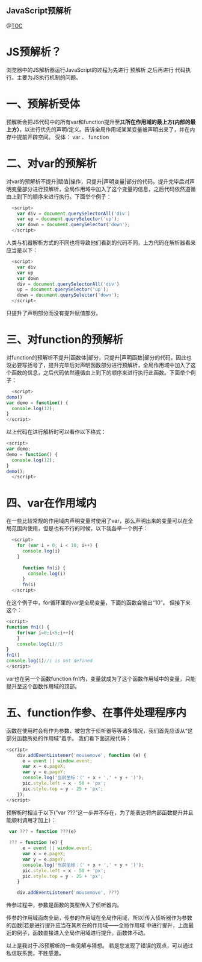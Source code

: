 
## JavaScript预解析
@[TOC](文章目录)

# JS预解析？
浏览器中的JS解析器运行JavaScript的过程为先进行 预解析 之后再进行 代码执行。主要为JS执行机制的问题。
# 一、预解析受体
预解析会把JS代码中的所有var和function提升至其**所在作用域的最上方(内部的最上方）**，以进行优先的声明/定义。告诉全局作用域某某变量被声明出来了，并在内存中提前开辟空间。
受体：  var    、 function

# 二、对var的预解析
对var的预解析不提升|赋值|操作，只提升|声明变量|部分的代码，提升完毕后对声明变量部分进行预解析，全局作用域中加入了这个变量的信息，之后代码依然遵循由上到下的顺序来进行执行。下面举个例子：

```javascript
  <script>
    var div = document.querySelectorAll('div')
    var up = document.querySelector('up');
    var down = document.querySelector('down');
  </script>
```
人类与机器解析方式的不同也将导致他们看到的代码不同，上方代码在解析器看来应当是以下：

```javascript
  <script>
    var div
    var up
    var down
    div = document.querySelectorAll('div')
    up = document.querySelector('up');
    down = document.querySelector('down');
  </script>
```
只提升了声明部分而没有提升赋值部分。
# 三、对function的预解析
对function的预解析不提升|函数体|部分，只提升|声明函数|部分的代码，因此也没必要写括号了，提升完毕后对声明函数部分进行预解析，全局作用域中加入了这个函数的信息，之后代码依然遵循由上到下的顺序来进行执行此函数。下面举个例子：

```javascript
  <script>
demo()
var demo = function() {
  console.log(12);
}
</script>
```
以上代码在进行解析时可以看作以下格式：

```javascript
<script>
var demo;
demo = function() {
  console.log(12);
}
demo();
  </script>
```
# 四、var在作用域内
在一些比较常规的作用域内声明变量时使用了var，那么声明出来的变量可以在全局范围内使用，但是也有不行的时候，以下我各举一个例子：

```javascript
  <script>
    for (var i = 0; i < 10; i++) {
      console.log(i)
    }
    
      function fn(i) {
        console.log(i)
      }
      fn(i)
  </script>
```
在这个例子中，for循环里的var是全局变量，下面的函数会输出“10”。
但接下来这个：
```javascript
<script>
function fn1() {
	for(var i=0;i<5;i++){
	}
	console.log(i)//5
}
fn1()
console.log(i)//i is not defined
</script>
```
var也在另一个函数function fn1内，变量就成为了这个函数作用域中的变量，只能提升至这个函数作用域的顶部。
# 五、function作参、在事件处理程序内
函数在使用时会有作为参数、被包含于侦听器等等诸多情况，我们首先应该从“这部分函数所处的作用域”着手。
我们看下面这段代码：

```javascript
<script>
    div.addEventListener('mousemove', function (e) {
      e = event || window.event;
      var x = e.pageX;
      var y = e.pageY;
      console.log('当前坐标：（' + x + ',' + y + ')');
      pic.style.left = x - 50 + 'px';
      pic.style.top = y - 25 + 'px';
    });
</script>
```
预解析时相当于以下(”var ???”这一步并不存在，为了能表达将内部函数提升并且能顺利调用才加上）：

```javascript
 var ??? = function ???(e)
 
 ??? = function (e) {
      e = event || window.event;
      var x = e.pageX;
      var y = e.pageY;
      console.log('当前坐标：（' + x + ',' + y + ')');
      pic.style.left = x - 50 + 'px';
      pic.style.top = y - 25 + 'px';
    }

    div.addEventListener('mousemove', ???)
```
传参过程中，参数是函数的类型传入了侦听器内。

传参的作用域面向全局，传参的作用域在全局作用域，所以|传入侦听器作为参数的函数|若是进行提升应当在其所在的作用域——全局作用域  中进行提升，上面最近的例子，函数直接进入全局作用域进行提升。函数体不动。

以上是我对于JS预解析的一些见解与猜想。
若是您发现了错误的观点，可以通过私信联系我，不胜感激。